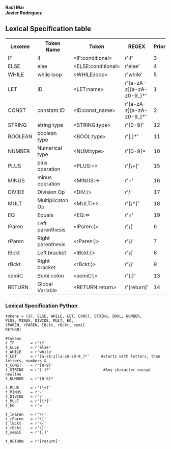 
**Raúl Mar**<br>
**Javier Rodríguez**

## Lexical Specification table

<head>
  <link href="../mdStyles/style.css" rel="stylesheet">
</head>
<body>
<table>
  <tr>
    <th>Lexeme</th>
    <th>Token Name</th>
    <th>Token</th>
    <th>REGEX</th>
    <th>Priority</th>
  </tr>
  <tr>
    <td>IF</td>
    <td>if</td>
    <td>&lt;IF:conditional&gt;</td>
    <td>r'if'</td>
    <td>3</td>
  </tr>
  <tr>
    <td>ELSE</td>
    <td>else</td>
    <td>&lt;ELSE:conditional&gt;</td>
    <td>r'else'</td>
    <td>4</td>
  </tr>
    <tr>    
    <td>WHILE</td>
    <td>while loop</td>
    <td>&lt;WHILE:loop&gt;</td>
    <td>r'while'</td>
    <td>5</td>
  </tr>
  <tr>    
    <td>LET</td>
    <td>ID</td>
    <td>&lt;LET:name&gt;</td>
    <td>r'[a-zA-z][a-zA-z0-9_]*'</td>
    <td>1</td>
  </tr>
  <tr>    
    <td>CONST</td>
    <td>constant ID</td>
    <td>&lt;ID:const_name&gt;</td>
    <td>r'[a-zA-z][a-zA-z0-9_]*' </td>
    <td>2</td>
  </tr>
  <tr>    
    <td>STRING</td>
    <td>string type</td>
    <td>&lt;STRING:type&gt;</td>
    <td>r'[0-9]'</td>
    <td>12</td>
  </tr>
  <tr>    
    <td>BOOLEAN</td>
    <td>boolean type</td>
    <td>&lt;BOOL:type&gt;</td>
    <td>r'[.]*'</td>
    <td>11</td>
  </tr>
  <tr>    
    <td>NUMBER</td>
    <td>Numerical type</td>
    <td>&lt;NUM:type&gt;</td>
    <td>r'[0-9]*</td>
    <td>10</td>
  </tr>
  <tr>    
    <td>PLUS</td>
    <td>plus operation</td>
    <td>&lt;PLUS:+&gt;</td>
    <td>r'[\+]'</td>
    <td>15</td>
  </tr>
  <tr>    
    <td>MINUS</td>
    <td>minus operation</td>
    <td>&lt;MINUS:-&gt;</td>
    <td>r'-'</td>
    <td>16</td>
  </tr>
  <tr>    
    <td>DIVIDE</td>
    <td>Division Op</td>
    <td>&lt;DIV:/&gt;</td>
    <td>r'/'</td>
    <td>17</td>
  </tr>
  <tr>    
    <td>MULT</td>
    <td>Multiplicaton Op</td>
    <td>&lt;MULT:*&gt;</td>
    <td>r'[\*]'</td>
    <td>18</td>
  </tr>
  <tr>    
    <td>EQ</td>
    <td>Equals</td>
    <td>&lt;EQ:=&gt;</td>
    <td>r'='</td>
    <td>19</td>
  </tr>
  <tr>    
    <td>lParen</td>
    <td>Left parenthesis</td>
    <td>&lt;lParen:(&gt;</td>
    <td>r'\('</td>
    <td>6</td>
  </tr>
  <tr>    
    <td>rParen</td>
    <td>Right parenthesis</td>
    <td>&lt;rParen:)&gt;</td>
    <td>r'\)'</td>
    <td>7</td>
  </tr>
  <tr>    
    <td>lBckt</td>
    <td>Left bracket</td>
    <td>&lt;lBckt:{&gt;</td>
    <td>r'\{'</td>
    <td>8</td>
  </tr>
  <tr>    
    <td>rBckt</td>
    <td>Right bracket</td>
    <td>&lt;rBckt:}&gt;</td>
    <td>r'\}'</td>
    <td>9</td>
  </tr>  
  <tr>   
    <td>semiC</td>
    <td>Semi colon</td>
    <td>&lt;semiC:;&gt;</td>
    <td>r'[;]'</td>
    <td>13</td>
  </tr>
    <td>RETURN</td>
    <td>Global Variable</td>
    <td>&lt;RETURN:return&gt;</td>
    <td>r'[return]'</td>
    <td>14</td>
  </tr>
</table>
</body>

### Lexical Specification Python

```
tokens = (IF, ELSE, WHILE, LET, CONST, STRING, BOOL, NUMBER,
PLUS, MINUS, DIVIDE, MULT, EQ,
lPAREN, rPAREN, lBckt, rBckt, semiC
RETURN)

#tokens
t_IF       = r'if' 
t_ELSE     = r'else'
t_WHILE    = r'while'
t_LET      = r'[a-zA-z][a-zA-z0-9_]*'     #starts with letters, then letters, numbers & _
t_CONST    = r'[0-9]'
t_STRING   = r'[.]*'                       #Any character except newline
t_NUMBER   = r'[0-9]*

t_PLUS     = r'[\+]'
t_MINUS    = r'-'
t_DIVIDE   = r'/'
t_MULT     = r'[\*]'
t_EQ       = r'='

t_lParen   = r'\('
t_rParen   = r'\)'
t_lBckt    = r'\{'
t_rBckt    = r'\}'
t_semiC    = r'[;]'

t_RETURN   = r'[return]'
```


